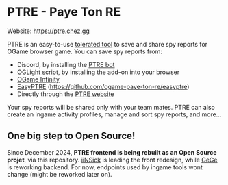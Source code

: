 # PTRE - Paye Ton RE

Website: https://ptre.chez.gg

PTRE is an easy-to-use [tolerated tool](https://forum.origin.ogame.gameforge.com/forum/thread/37-ptre-spy-report-sharing-tool-over-discord-oglight-infinity/) to save and share spy reports for OGame browser game. You can save spy reports from:
- Discord, by installing the [PTRE bot](https://discordapp.com/oauth2/authorize?&client_id=512294332058042388&scope=bot)
- [OGLight script](https://openuserjs.org/scripts/nullNaN/OGLight), by installing the add-on into your browser
- [OGame Infinity](https://ogameinfinity.com/)
- [EasyPTRE](https://openuserjs.org/scripts/GeGe_GM/EasyPTRE) (https://github.com/ogame-paye-ton-re/easyptre)
- Directly through the [PTRE website](https://ptre.chez.gg/)

Your spy reports will be shared only with your team mates. PTRE can also create an ingame activity profiles, manage and sort spy reports, and more...

## One big step to Open Source!

Since December 2024, **PTRE frontend is being rebuilt as an Open Source projet**, via this repository. [iiNSick](https://github.com/Jbaukens) is leading the front redesign, while [GeGe](https://github.com/GeGeGM) is reworking backend. For now, endpoints used by ingame tools wont change (might be reworked later on).
